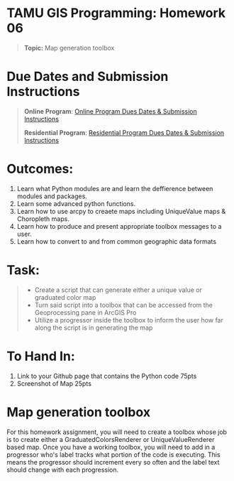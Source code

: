 # TAMU GIS Programming: Homework 06
>
>**Topic:** Map generation toolbox 
>

# Due Dates and Submission Instructions
> **Online Program**: [Online Program Dues Dates & Submission Instructions](../submissions/06.md)
>
> **Residential Program**: [Residential Program Dues Dates & Submission Instructions](../submissions/06.md)

# **Outcomes:**
1. Learn what Python modules are and learn the deffierence between modules and packages.
2. Learn some advanced python functions.
3. Learn how to use arcpy to creaete maps including UniqueValue maps & Choropleth maps.
4. Learn how to produce and present appropriate toolbox messages to a user.
5. Learn how to convert to and from common geographic data formats

# **Task:**
> - Create a script that can generate either a unique value or graduated color map
> - Turn said script into a toolbox that can be accessed from the Geoprocessing pane in ArcGIS Pro
> - Utilize a progressor inside the toolbox to inform the user how far along the script is in generating the map

# **To Hand In:**
1. Link to your Github page that contains the Python code 75pts
2. Screenshot of Map 25pts
>
# Map generation toolbox
For this homework assignment, you will need to create a toolbox whose job is to create either a GraduatedColorsRenderer or UniqueValueRenderer based map. Once you have a working toolbox, you will need to add in a progressor who's label tracks what portion of the code is executing. This means the progressor should increment every so often and the label text should change with each progression.
